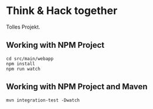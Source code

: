 # Think & Hack together
Tolles Projekt.

## Working with NPM Project
```
cd src/main/webapp
npm install
npm run watch
```

## Working with NPM Project and Maven
```
mvn integration-test -Dwatch
```
